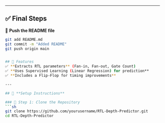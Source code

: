 
---

## **✅ Final Steps**
🔹 **Push the README file**  
```sh
git add README.md
git commit -m "Added README"
git push origin main


## 🔹 Features  
✅ **Extracts RTL parameters** (Fan-in, Fan-out, Gate Count)  
✅ **Uses Supervised Learning (Linear Regression) for prediction**  
✅ **Includes a Flip-Flop for timing improvements**  

---

## 🔧 **Setup Instructions**  

### 🔹 Step 1: Clone the Repository  
```sh
git clone https://github.com/yourusername/RTL-Depth-Predictor.git
cd RTL-Depth-Predictor

